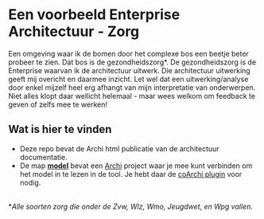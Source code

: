 # Een voorbeeld Enterprise Architectuur - Zorg
Een omgeving waar ik de bomen door het complexe bos een beetje beter probeer te zien. Dat bos is de gezondheidszorg*. De gezondheidszorg is de Enterprise waarvan ik de architectuur uitwerk. Die architectuur uitwerking geeft mij overicht en daarmee inzicht. Let wel dat een uitwerking/analyse door enkel mijzelf heel erg afhangt van mijn interpretatie van onderwerpen. Niet alles klopt daar wellicht helemaal - maar wees welkom om feedback te geven of zelfs mee te werken!

## Wat is hier te vinden
- Deze repo bevat de Archi html publicatie van de architectuur documentatie. 
- De map **[model](/model)** bevat een [Archi](https://www.archimatetool.com/) project waar je mee kunt verbinden om het model in te lezen in de tool. Je hebt daar de [coArchi plugin](https://www.archimatetool.com/plugins/#coArchi) voor nodig.
<br></br>

**Alle soorten zorg die onder de Zvw, Wlz, Wmo, Jeugdwet, en Wpg vallen.*

